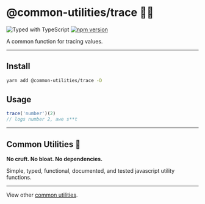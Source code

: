 # @common-utilities/trace 🧰👤

![Typed with TypeScript](https://flat.badgen.net/badge/icon/Typed?icon=typescript&label&labelColor=blue&color=555555)
[![npm version](https://badge.fury.io/js/%40common-utilities%2Ftrace.svg)](https://badge.fury.io/js/%40common-utilities%2Ftrace)

A common function for tracing values.

---

## Install

```bash
yarn add @common-utilities/trace -D
```

## Usage

```javascript
trace('number')(2)
// logs number 2, awe s**t
```

---

## Common Utilities 🧰

**No cruft. No bloat. No dependencies.**

Simple, typed, functional, documented, and tested javascript utility functions.

---

View other [common utilities](https://github.com/yowainwright/common-utilities).
